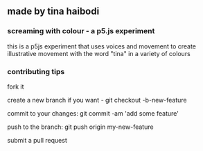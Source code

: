 
## made by tina haibodi


###  screaming with colour - a p5.js experiment

this is a p5js experiment that uses voices and movement to create illustrative movement with the word "tina" in a variety of colours 

### contributing tips
fork it

create a new branch if you want - git checkout -b-new-feature

commit to your changes: git commit -am 'add some feature'

push to the branch: git push origin my-new-feature

submit a pull request
